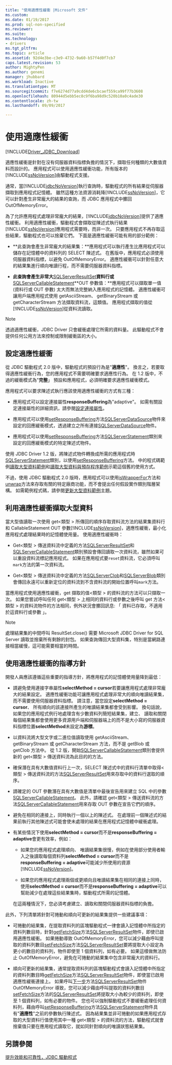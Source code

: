 ```yaml
---
title: "使用適應性緩衝 |Microsoft 文件"
ms.custom: 
ms.date: 01/19/2017
ms.prod: sql-non-specified
ms.reviewer: 
ms.suite: 
ms.technology:
- drivers
ms.tgt_pltfrm: 
ms.topic: article
ms.assetid: 92d4e3be-c3e9-4732-9a60-b57f4d0f7cb7
caps.latest.revision: 53
author: MightyPen
ms.author: genemi
manager: jhubbard
ms.workload: Inactive
ms.translationtype: MT
ms.sourcegitcommit: f7e6274d77a9cdd4de6cbcaef559ca99f77b3608
ms.openlocfilehash: 80944d5ebb5ec8c9f6ba98d9c520b10a0c4ade30
ms.contentlocale: zh-tw
ms.lasthandoff: 09/09/2017

---
```

# <a name="using-adaptive-buffering"></a>使用適應性緩衝
[!INCLUDE[Driver_JDBC_Download](../../includes/driver_jdbc_download.md)]

  適應性緩衝是針對在沒有伺服器資料指標負擔的情況下，擷取任何種類的大數值資料而設計的。 應用程式可以使用適應性緩衝功能，所有版本的[!INCLUDE[ssNoVersion](../../includes/ssnoversion_md.md)]由驅動程式支援。  
  
 通常，當[!INCLUDE[jdbcNoVersion](../../includes/jdbcnoversion_md.md)]執行查詢時，驅動程式的所有結果從伺服器擷取到應用程式記憶體。 雖然這種方法資源消耗降[!INCLUDE[ssNoVersion](../../includes/ssnoversion_md.md)]，它可以針對產生非常龐大的結果的查詢，而 JDBC 應用程式中擲回 OutOfMemoryError。  
  
 為了允許應用程式處理非常龐大的結果，[!INCLUDE[jdbcNoVersion](../../includes/jdbcnoversion_md.md)]提供了適應性緩衝。 利用適應性緩衝，驅動程式會擷取從陳述式執行結果[!INCLUDE[ssNoVersion](../../includes/ssnoversion_md.md)]應用程式需要時，而非一次。 只要應用程式不再存取這些結果，驅動程式也可以捨棄它們。 下面是適應性緩衝可能有用的部分範例：  
  
-   **此查詢會產生非常龐大的結果集：**應用程式可以執行產生比應用程式可以儲存在記憶體中的資料列的 SELECT 陳述式。 在舊版中，應用程式必須使用伺服器資料指標，以避免 OutOfMemoryError。 適應性緩衝可以針對任意大的結果集進行順向唯讀行程，而不需要伺服器資料指標。  
  
-   **此查詢會產生非常大**[SQLServerResultSet](../../connect/jdbc/reference/sqlserverresultset-class.md)**資料行或**[SQLServerCallableStatement](../../connect/jdbc/reference/sqlservercallablestatement-class.md)**OUT 參數值：**應用程式可以擷取單一值 (資料行或 OUT 參數) 太大而無法完整納入應用程式的記憶體。         適應性緩衝可讓用戶端應用程式使用 getAsciiStream、 getBinaryStream 或 getCharacterStream 方法擷取資料流，這類值。 應用程式擷取的值從[!INCLUDE[ssNoVersion](../../includes/ssnoversion_md.md)]從資料流讀取。  
  
> [!NOTE]  
>  透過適應性緩衝，JDBC Driver 只會緩衝處理它所需的資料量。 此驅動程式不會提供任何公用方法來控制或限制緩衝區的大小。  
  
## <a name="setting-adaptive-buffering"></a>設定適應性緩衝  
 從 JDBC 驅動程式 2.0 版中，驅動程式的預設行為是"**適應性**"。 換言之，若要取得適應性緩衝行為，您的應用程式不需要明確要求適應性行為。 在 1.2 版中，不過的緩衝模式為"**完整**」 預設和應用程式，必須明確要求適應性緩衝模式。  
  
 應用程式可以要求陳述式執行應該使用適應性緩衝的方式有三種：  
  
-   應用程式可以設定連接屬性**responseBuffering**為"adaptive"。 如需有關設定連接屬性的詳細資訊，請參閱[設定連接屬性](../../connect/jdbc/setting-the-connection-properties.md)。  
  
-   應用程式可以使用[setResponseBuffering](../../connect/jdbc/reference/setresponsebuffering-method-sqlserverdatasource.md)方法[SQLServerDataSource](../../connect/jdbc/reference/sqlserverdatasource-class.md)物件來設定的回應緩衝模式，透過建立之所有連接[SQLServerDataSource](../../connect/jdbc/reference/sqlserverdatasource-class.md)物件。  
  
-   應用程式可以使用[setResponseBuffering](../../connect/jdbc/reference/setresponsebuffering-method-sqlserverstatement.md)方法[SQLServerStatement](../../connect/jdbc/reference/sqlserverstatement-class.md)類別來設定的回應緩衝模式的特定陳述式物件。  
  
 使用 JDBC Driver 1.2 版，將陳述式物件轉換成所需的應用程式時[SQLServerStatement](../../connect/jdbc/reference/sqlserverstatement-class.md)類別，以使用[setResponseBuffering](../../connect/jdbc/reference/setresponsebuffering-method-sqlserverstatement.md)方法。 中的程式碼範例[讀取大型資料範例](../../connect/jdbc/reading-large-data-sample.md)和[讀取大型資料與預存程序範例](../../connect/jdbc/reading-large-data-with-stored-procedures-sample.md)示範這個舊的使用方式。  
  
 不過，使用 JDBC 驅動程式 2.0 版時，應用程式可以使用[isWrapperFor](../../connect/jdbc/reference/iswrapperfor-method-sqlserverstatement.md)方法和[unwrap](../../connect/jdbc/reference/unwrap-method-sqlserverstatement.md)方法來存取有關的特定廠商功能，而不會提出任何假設實作類別階層架構。 如需範例程式碼，請參閱[更新大型資料範例](../../connect/jdbc/updating-large-data-sample.md)主題。  
  
## <a name="retrieving-large-data-with-adaptive-buffering"></a>利用適應性緩衝擷取大型資料  
 當大型值讀取一次使用 get\<類型 > 所傳回的順序存取資料流方法的結果集資料行和 CallableStatement OUT 參數[!INCLUDE[ssNoVersion](../../includes/ssnoversion_md.md)]，適應性緩衝，最小化應用程式處理結果時的記憶體使用量。 使用適應性緩衝時：  
  
-   Get\<類型 > 傳送資料流中定義的方法[SQLServerResultSet](../../connect/jdbc/reference/sqlserverresultset-class.md)和[SQLServerCallableStatement](../../connect/jdbc/reference/sqlservercallablestatement-class.md)類別預設會傳回讀取一次資料流，雖然如果可以重設資料流標記應用程式。 如果在應用程式要`reset`資料流，它必須呼叫`mark`方法的第一次資料流。  
  
-   Get\<類型 > 傳送資料流中定義的方法[SQLServerClob](../../connect/jdbc/reference/sqlserverclob-class.md)和[SQLServerBlob](../../connect/jdbc/reference/sqlserverblob-class.md)類別會傳回永遠可以重新定位的資料流到不含資料流的開始位置呼叫`mark`方法。  
  
 當應用程式使用適應性緩衝，get 擷取的值\<類型 > 的資料流的方法可以只擷取一次。 如果您嘗試呼叫任何 get\<類型 > 上相同的資料行或參數之後呼叫 get 方法\<類型 > 的資料流物件的方法相同，例外狀況會擲回訊息: 「 資料已存取，不適用於這資料行或參數 」。  
  
> [!NOTE]
> 處理結果集的中間呼叫 ResultSet.close() 需要 Microsoft JDBC Driver for SQL Server 讀取並捨棄所有剩餘的封包。 如果查詢傳回大型資料集，特別是當網路連接相當緩慢，這可能需要相當的時間。     
  
## <a name="guidelines-for-using-adaptive-buffering"></a>使用適應性緩衝的指導方針  
 開發人員應該遵循這些重要的指導方針，將應用程式的記憶體使用量降到最低：  
  
-   請避免使用連接字串屬性**selectMethod = cursor**若要讓應用程式處理非常龐大的結果設定。 適應性緩衝功能可讓應用程式處理非常大的順向唯讀結果集，而不需要使用伺服器資料指標。 請注意，當您設定**selectMethod = cursor**、 所有順向的該連接所產生的唯讀結果集都會受到影響。 換句話說，如果您的應用程式例行地處理含有少數資料列簡短結果集，建立、 讀取和關閉每個結果集都會使用更多資源用戶端和伺服器端上的而不是大小寫的伺服器資料指標位置**selectMethod**未設定為**游標**。  
  
-   以資料流將大型文字或二進位值讀取使用 getAsciiStream、 getBinaryStream 或 getCharacterStream 方法，而不是 getBlob 或 getClob 方法中。 從 1.2 版，開始[SQLServerCallableStatement](../../connect/jdbc/reference/sqlservercallablestatement-class.md)類別會提供新的 get\<類型 > 傳送資料流為此目的的方法。  
  
-   確保潛在具有大數值資料行上一次，SELECT 陳述式中的資料行清單中取得\<類型 > 傳送資料流的方法[SQLServerResultSet](../../connect/jdbc/reference/sqlserverresultset-class.md)用來存取中的資料行選取的順序。  
  
-   請確定的 OUT 參數潛在具有大數值是清單中最後宣告用來建立 SQL 中的參數[SQLServerCallableStatement](../../connect/jdbc/reference/sqlservercallablestatement-class.md)。 此外，請確認 get\<類型 > 傳送資料流的方法[SQLServerCallableStatement](../../connect/jdbc/reference/sqlservercallablestatement-class.md)用來存取 OUT 參數在宣告它們的順序。  
  
-   避免在相同的連接上，同時執行一個以上的陳述式。 在處理前一個陳述式的結果前執行其他陳述式可能會使未處理的結果在應用程式記憶體中緩衝處理。  
  
-   有某些情況下使用**selectMethod = cursor**而不是**responseBuffering = adaptive**會更有效率，例如：  
  
    -   如果您的應用程式處理順向、 唯讀結果集很慢，例如在使用部分使用者輸入之後讀取每個資料列**selectMethod = cursor**而不是**responseBuffering = adaptive**可能減少所使用的資源[!INCLUDE[ssNoVersion](../../includes/ssnoversion_md.md)]。  
  
    -   如果您的應用程式處理兩個或更順向且唯讀結果集在相同的連接上同時，使用**selectMethod = cursor**而不是**responseBuffering = adaptive**可以幫助減少在處理這些結果集時，驅動程式所需的記憶體。  
  
     在這兩種情況下，您必須考慮建立、讀取和關閉伺服器資料指標的負擔。  
  
 此外，下列清單將針對可捲動和順向可更新的結果集提供一些建議事項：  
  
-   可捲動的結果集，在提取資料列的區塊驅動程式一律會讀入記憶體中所指定的資料列數目時，針對[getFetchSize](../../connect/jdbc/reference/getfetchsize-method-sqlserverresultset.md)方法[SQLServerResultSet](../../connect/jdbc/reference/sqlserverresultset-class.md)物件，即使已啟用適應性緩衝。 如果捲動導致 OutOfMemoryError，您可以減少藉由呼叫提取的資料列數目[setFetchSize](../../connect/jdbc/reference/setfetchsize-method-sqlserverresultset.md)方法[SQLServerResultSet](../../connect/jdbc/reference/sqlserverresultset-class.md)要將提取大小設定為更小的數目的資料列，物件即使至 1 個資料列，如有必要。 如果這樣做無法防止 OutOfMemoryError，避免在可捲動的結果集中包含非常龐大的資料行。  
  
-   順向可更新的結果集，通常提取資料列的區塊驅動程式會讀入記憶體中所指定的資料列數目時[getFetchSize](../../connect/jdbc/reference/getfetchsize-method-sqlserverresultset.md)方法[SQLServerResultSet](../../connect/jdbc/reference/sqlserverresultset-class.md)物件，即使當已啟用適應性緩衝連接上。 如果呼叫[下一步](../../connect/jdbc/reference/next-method-sqlserverresultset.md)方法[SQLServerResultSet](../../connect/jdbc/reference/sqlserverresultset-class.md)物件 OutOfMemoryError 導致，您可以減少藉由呼叫提取的資料列數目[setFetchSize](../../connect/jdbc/reference/setfetchsize-method-sqlserverresultset.md)方法的[SQLServerResultSet](../../connect/jdbc/reference/sqlserverresultset-class.md)將提取大小為較少的資料列，即使至 1 個資料列，如有必要的物件。 您也可以強制驅動程式不要緩衝處理任何資料列，藉由呼叫[setResponseBuffering](../../connect/jdbc/reference/setresponsebuffering-method-sqlserverstatement.md)方法[SQLServerStatement](../../connect/jdbc/reference/sqlserverstatement-class.md)物件具有"**適應性**"之前的參數執行陳述式。 因為結果集並非可捲動的如果應用程式存取的大型資料行值使用其中一種 get\<類型 > 的資料流的方法，驅動程式就會捨棄值只要在應用程式讀取它，就如同針對順向的唯讀狀態結果集。  
  
## <a name="see-also"></a>另請參閱  
 [提升效能和可靠性，JDBC 驅動程式](../../connect/jdbc/improving-performance-and-reliability-with-the-jdbc-driver.md)  
  
  

